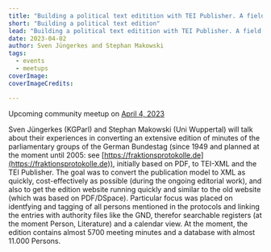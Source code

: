 ```yaml
---
title: "Building a political text editition with TEI Publisher. A field report"
short: "Building a political text edition"
lead: "Building a political text editition with TEI Publisher. A field report (community meetup April 4)"
date: 2023-04-02
author: Sven Jüngerkes and Stephan Makowski
tags:
  - events
  - meetups
coverImage:
coverImageCredits:

---
```


Upcoming community meetup on [April 4, 2023](https://www.timeanddate.com/worldclock/fixedtime.html?msg=e-editiones+Community+Event&iso=20230404T17&p1=1425&ah=1)

Sven Jüngerkes (KGParl) and Stephan Makowski (Uni Wuppertal) will talk about their experiences in converting an extensive edition of minutes of the parliamentary groups of the German Bundestag (since 1949 and planned at the moment until 2005: see [https://fraktionsprotokolle.de](https://fraktionsprotokolle.de)), initially based on PDF, to TEI-XML and the TEI Publisher. The goal was to convert the publication model to XML as quickly, cost-effectively as possible (during the ongoing editorial work), and  also to get  the edition website running quickly and similar to the old website (which was based on PDF/DSpace). Particular focus was placed on identfying and tagging of all persons mentioned in the protocols and linking the entries with authority files like the GND, therefor searchable registers (at the moment Person, Literature) and a calendar view. At the moment, the edition contains almost 5700 meeting minutes and a database with almost 11.000 Persons.
